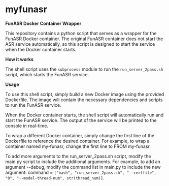 # myfunasr

**FunASR Docker Container Wrapper**

This repository contains a python script that serves as a wrapper for the FunASR Docker container. The original FunASR container does not start the ASR service automatically, so this script is designed to start the service when the Docker container starts.

**How it works**

The shell script uses the `subprocess` module to run the `run_server_2pass.sh` script, which starts the FunASR service.

**Usage**

To use this shell script, simply build a new Docker image using the provided Dockerfile. The image will contain the necessary dependencies and scripts to run the FunASR service.

When the Docker container starts, the shell script will automatically run and start the FunASR service. The output of the service will be printed to the console in real-time.

To wrap a different Docker container, simply change the first line of the Dockerfile to reference the desired container. For example, to wrap a container named my-funasr, change the first line to FROM my-funasr.

To add more arguments to the run_server_2pass.sh script, modify the main.py script to include the additional arguments. For example, to add an argument --debug, modify the command list in main.py to include the new argument: command = `["bash", "run_server_2pass.sh", "--certfile", "0", "--model-thread-num", str(thread_num)]`.